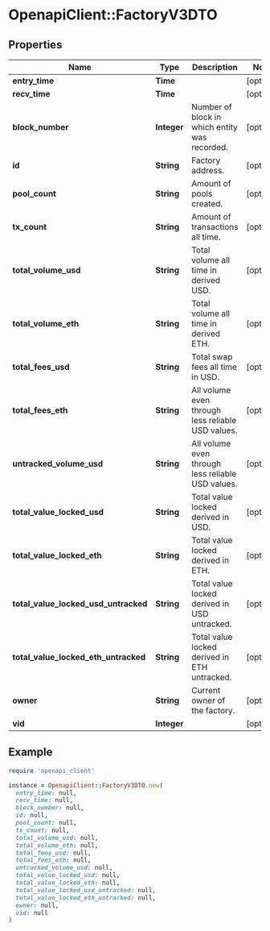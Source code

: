 # OpenapiClient::FactoryV3DTO

## Properties

| Name | Type | Description | Notes |
| ---- | ---- | ----------- | ----- |
| **entry_time** | **Time** |  | [optional] |
| **recv_time** | **Time** |  | [optional] |
| **block_number** | **Integer** | Number of block in which entity was recorded. | [optional] |
| **id** | **String** | Factory address. | [optional] |
| **pool_count** | **String** | Amount of pools created. | [optional] |
| **tx_count** | **String** | Amount of transactions all time. | [optional] |
| **total_volume_usd** | **String** | Total volume all time in derived USD. | [optional] |
| **total_volume_eth** | **String** | Total volume all time in derived ETH. | [optional] |
| **total_fees_usd** | **String** | Total swap fees all time in USD. | [optional] |
| **total_fees_eth** | **String** | All volume even through less reliable USD values. | [optional] |
| **untracked_volume_usd** | **String** | All volume even through less reliable USD values. | [optional] |
| **total_value_locked_usd** | **String** | Total value locked derived in USD. | [optional] |
| **total_value_locked_eth** | **String** | Total value locked derived in ETH. | [optional] |
| **total_value_locked_usd_untracked** | **String** | Total value locked derived in USD untracked. | [optional] |
| **total_value_locked_eth_untracked** | **String** | Total value locked derived in ETH untracked. | [optional] |
| **owner** | **String** | Current owner of the factory. | [optional] |
| **vid** | **Integer** |  | [optional] |

## Example

```ruby
require 'openapi_client'

instance = OpenapiClient::FactoryV3DTO.new(
  entry_time: null,
  recv_time: null,
  block_number: null,
  id: null,
  pool_count: null,
  tx_count: null,
  total_volume_usd: null,
  total_volume_eth: null,
  total_fees_usd: null,
  total_fees_eth: null,
  untracked_volume_usd: null,
  total_value_locked_usd: null,
  total_value_locked_eth: null,
  total_value_locked_usd_untracked: null,
  total_value_locked_eth_untracked: null,
  owner: null,
  vid: null
)
```

